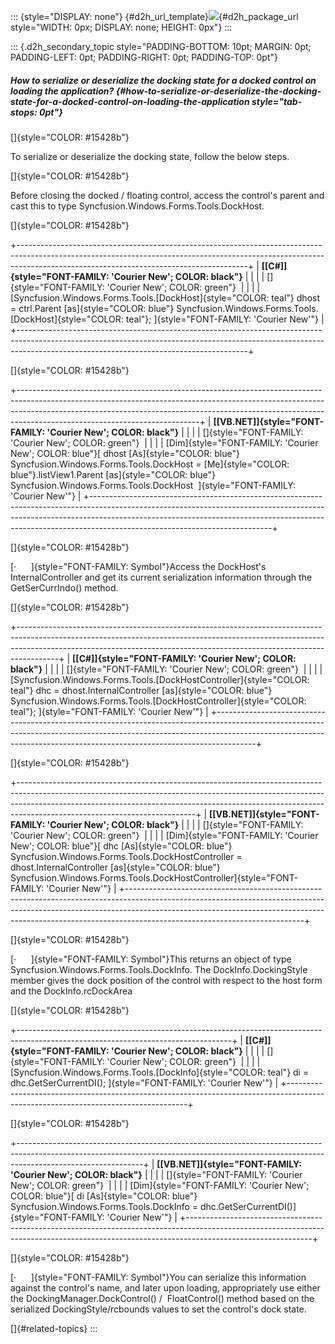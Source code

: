 ::: {style="DISPLAY: none"}
[](ms-xhelp:///?Id=d2h_url_template){#d2h_url_template}![](!package_url!){#d2h_package_url style="WIDTH: 0px; DISPLAY: none; HEIGHT: 0px"}
:::

::: {.d2h_secondary_topic style="PADDING-BOTTOM: 10pt; MARGIN: 0pt; PADDING-LEFT: 0pt; PADDING-RIGHT: 0pt; PADDING-TOP: 0pt"}
##### How to serialize or deserialize the docking state for a docked control on loading the application? {#how-to-serialize-or-deserialize-the-docking-state-for-a-docked-control-on-loading-the-application style="tab-stops: 0pt"}

[]{style="COLOR: #15428b"} 

To serialize or deserialize the docking state, follow the below steps.

[]{style="COLOR: #15428b"} 

Before closing the docked / floating control, access the control\'s parent and cast this to type Syncfusion.Windows.Forms.Tools.DockHost.

[]{style="COLOR: #15428b"} 

+---------------------------------------------------------------------------------------------------------------------------------------------------------------------------------------------------------------------+
| **[\[C#\]]{style="FONT-FAMILY: 'Courier New'; COLOR: black"}**                                                                                                                                                      |
|                                                                                                                                                                                                                     |
| []{style="FONT-FAMILY: 'Courier New'; COLOR: green"}                                                                                                                                                                |
|                                                                                                                                                                                                                     |
| [Syncfusion.Windows.Forms.Tools.[DockHost]{style="COLOR: teal"} dhost = ctrl.Parent [as]{style="COLOR: blue"} Syncfusion.Windows.Forms.Tools.[DockHost]{style="COLOR: teal"}; ]{style="FONT-FAMILY: 'Courier New'"} |
+---------------------------------------------------------------------------------------------------------------------------------------------------------------------------------------------------------------------+

[]{style="COLOR: #15428b"} 

+---------------------------------------------------------------------------------------------------------------------------------------------------------------------------------------------------------------------------------------------------------------------------------------+
| **[\[VB.NET\]]{style="FONT-FAMILY: 'Courier New'; COLOR: black"}**                                                                                                                                                                                                                    |
|                                                                                                                                                                                                                                                                                       |
| []{style="FONT-FAMILY: 'Courier New'; COLOR: green"}                                                                                                                                                                                                                                  |
|                                                                                                                                                                                                                                                                                       |
| [Dim]{style="FONT-FAMILY: 'Courier New'; COLOR: blue"}[ dhost [As]{style="COLOR: blue"} Syncfusion.Windows.Forms.Tools.DockHost = [Me]{style="COLOR: blue"}.listView1.Parent [as]{style="COLOR: blue"} Syncfusion.Windows.Forms.Tools.DockHost  ]{style="FONT-FAMILY: 'Courier New'"} |
+---------------------------------------------------------------------------------------------------------------------------------------------------------------------------------------------------------------------------------------------------------------------------------------+

[]{style="COLOR: #15428b"} 

[·      ]{style="FONT-FAMILY: Symbol"}Access the DockHost\'s InternalController and get its current serialization information through the GetSerCurrIndo() method.

[]{style="COLOR: #15428b"} 

+----------------------------------------------------------------------------------------------------------------------------------------------------------------------------------------------------------------------------------------------------+
| **[\[C#\]]{style="FONT-FAMILY: 'Courier New'; COLOR: black"}**                                                                                                                                                                                     |
|                                                                                                                                                                                                                                                    |
| []{style="FONT-FAMILY: 'Courier New'; COLOR: green"}                                                                                                                                                                                               |
|                                                                                                                                                                                                                                                    |
| [Syncfusion.Windows.Forms.Tools.[DockHostController]{style="COLOR: teal"} dhc = dhost.InternalController [as]{style="COLOR: blue"} Syncfusion.Windows.Forms.Tools.[DockHostController]{style="COLOR: teal"}; ]{style="FONT-FAMILY: 'Courier New'"} |
+----------------------------------------------------------------------------------------------------------------------------------------------------------------------------------------------------------------------------------------------------+

[]{style="COLOR: #15428b"} 

+--------------------------------------------------------------------------------------------------------------------------------------------------------------------------------------------------------------------------------------------------------------------------------------+
| **[\[VB.NET\]]{style="FONT-FAMILY: 'Courier New'; COLOR: black"}**                                                                                                                                                                                                                   |
|                                                                                                                                                                                                                                                                                      |
| []{style="FONT-FAMILY: 'Courier New'; COLOR: green"}                                                                                                                                                                                                                                 |
|                                                                                                                                                                                                                                                                                      |
| [Dim]{style="FONT-FAMILY: 'Courier New'; COLOR: blue"}[ dhc [As]{style="COLOR: blue"} Syncfusion.Windows.Forms.Tools.DockHostController = dhost.InternalController [as]{style="COLOR: blue"}  Syncfusion.Windows.Forms.Tools.DockHostController]{style="FONT-FAMILY: 'Courier New'"} |
+--------------------------------------------------------------------------------------------------------------------------------------------------------------------------------------------------------------------------------------------------------------------------------------+

[]{style="COLOR: #15428b"} 

[·      ]{style="FONT-FAMILY: Symbol"}This returns an object of type Syncfusion.Windows.Forms.Tools.DockInfo. The DockInfo.DockingStyle member gives the dock position of the control with respect to the host form and the DockInfo.rcDockArea

[]{style="COLOR: #15428b"} 

+-----------------------------------------------------------------------------------------------------------------------------------+
| **[\[C#\]]{style="FONT-FAMILY: 'Courier New'; COLOR: black"}**                                                                    |
|                                                                                                                                   |
| []{style="FONT-FAMILY: 'Courier New'; COLOR: green"}                                                                              |
|                                                                                                                                   |
| [Syncfusion.Windows.Forms.Tools.[DockInfo]{style="COLOR: teal"} di = dhc.GetSerCurrentDI(); ]{style="FONT-FAMILY: 'Courier New'"} |
+-----------------------------------------------------------------------------------------------------------------------------------+

[]{style="COLOR: #15428b"} 

+-------------------------------------------------------------------------------------------------------------------------------------------------------------------------------------------+
| **[\[VB.NET\]]{style="FONT-FAMILY: 'Courier New'; COLOR: black"}**                                                                                                                        |
|                                                                                                                                                                                           |
| []{style="FONT-FAMILY: 'Courier New'; COLOR: green"}                                                                                                                                      |
|                                                                                                                                                                                           |
| [Dim]{style="FONT-FAMILY: 'Courier New'; COLOR: blue"}[ di [As]{style="COLOR: blue"} Syncfusion.Windows.Forms.Tools.DockInfo = dhc.GetSerCurrentDI()]{style="FONT-FAMILY: 'Courier New'"} |
+-------------------------------------------------------------------------------------------------------------------------------------------------------------------------------------------+

[]{style="COLOR: #15428b"} 

[·      ]{style="FONT-FAMILY: Symbol"}You can serialize this information against the control's name, and later upon loading, appropriately use either the DockingManager.DockControl() /  FloatControl() method based on the serialized DockingStyle/rcbounds values to set the control's dock state.

[]{#related-topics}
:::
